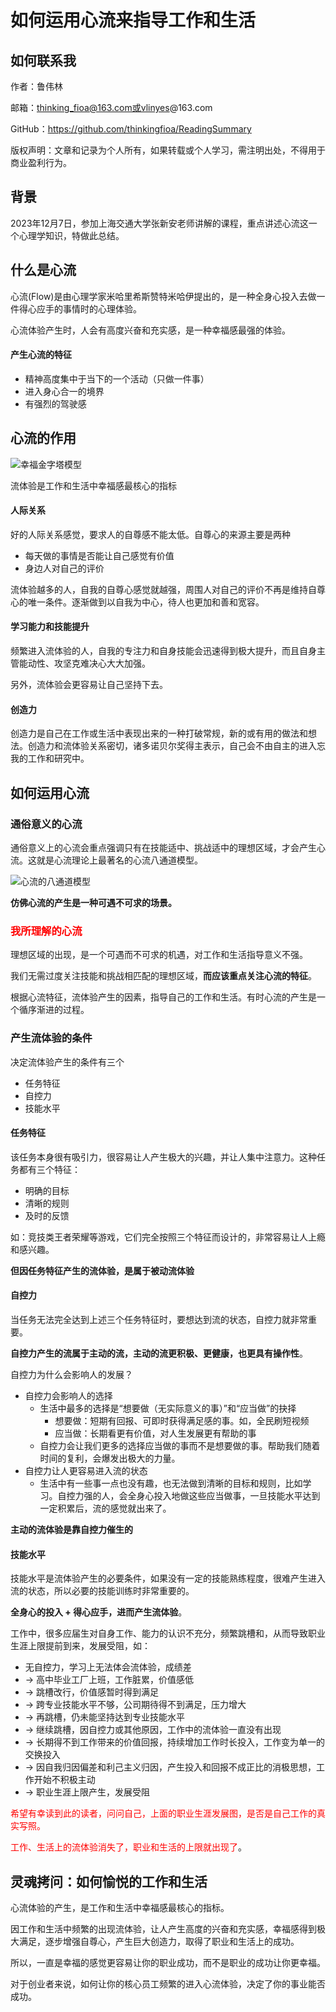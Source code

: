 # 如何运用心流来指导工作和生活

## 如何联系我

作者：鲁伟林

邮箱：thinking_fioa@163.com或vlinyes@163.com

GitHub：https://github.com/thinkingfioa/ReadingSummary

版权声明：文章和记录为个人所有，如果转载或个人学习，需注明出处，不得用于商业盈利行为。

## 背景

2023年12月7日，参加上海交通大学张新安老师讲解的课程，重点讲述心流这一个心理学知识，特做此总结。

## 什么是心流

心流(Flow)是由心理学家米哈里希斯赞特米哈伊提出的，是一种全身心投入去做一件得心应手的事情时的心理体验。

心流体验产生时，人会有高度兴奋和充实感，是一种幸福感最强的体验。

#### 产生心流的特征

- 精神高度集中于当下的一个活动（只做一件事）
- 进入身心合一的境界
- 有强烈的驾驶感

## 心流的作用

![幸福金字塔模型](./pics/如何运用心理来指导工作和生活/幸福金字塔模型.png)

流体验是工作和生活中幸福感最核心的指标

#### 人际关系

好的人际关系感觉，要求人的自尊感不能太低。自尊心的来源主要是两种

- 每天做的事情是否能让自己感觉有价值
- 身边人对自己的评价

流体验越多的人，自我的自尊心感觉就越强，周围人对自己的评价不再是维持自尊心的唯一条件。逐渐做到以自我为中心，待人也更加和善和宽容。

#### 学习能力和技能提升

频繁进入流体验的人，自我的专注力和自身技能会迅速得到极大提升，而且自身主管能动性、攻坚克难决心大大加强。

另外，流体验会更容易让自己坚持下去。

#### 创造力

创造力是自己在工作或生活中表现出来的一种打破常规，新的或有用的做法和想法。创造力和流体验关系密切，诸多诺贝尔奖得主表示，自己会不由自主的进入忘我的工作和研究中。

## 如何运用心流

### 通俗意义的心流

通俗意义上的心流会重点强调只有在技能适中、挑战适中的理想区域，才会产生心流。这就是心流理论上最著名的心流八通道模型。

![心流的八通道模型](./pics/如何运用心理来指导工作和生活/心流的八通道模型.png)

**仿佛心流的产生是一种可遇不可求的场景。**

### <font color="red">我所理解的心流</font>

理想区域的出现，是一个可遇而不可求的机遇，对工作和生活指导意义不强。

我们无需过度关注技能和挑战相匹配的理想区域，**而应该重点关注心流的特征**。

根据心流特征，流体验产生的因素，指导自己的工作和生活。有时心流的产生是一个循序渐进的过程。

### 产生流体验的条件

决定流体验产生的条件有三个

- 任务特征
- 自控力
- 技能水平

#### 任务特征

该任务本身很有吸引力，很容易让人产生极大的兴趣，并让人集中注意力。这种任务都有三个特征：

- 明确的目标
- 清晰的规则
- 及时的反馈

如：竞技类王者荣耀等游戏，它们完全按照三个特征而设计的，非常容易让人上瘾和感兴趣。

**但因任务特征产生的流体验，是属于被动流体验**

#### 自控力

当任务无法完全达到上述三个任务特征时，要想达到流的状态，自控力就非常重要。

**自控力产生的流属于主动的流，主动的流更积极、更健康，也更具有操作性**。

自控力为什么会影响人的发展？

- 自控力会影响人的选择
  - 生活中最多的选择是“想要做（无实际意义的事）”和“应当做”的抉择
    - 想要做：短期有回报、可即时获得满足感的事。如，全民刷短视频
    - 应当做：长期看更有价值，对人生发展更有帮助的事
  - 自控力会让我们更多的选择应当做的事而不是想要做的事。帮助我们随着时间的复利，会爆发出极大的力量。
- 自控力让人更容易进入流的状态
  - 生活中有一些事一点也没有趣，也无法做到清晰的目标和规则，比如学习。自控力强的人，会全身心投入地做这些应当做事，一旦技能水平达到一定积累后，流的感觉就出来了。

**主动的流体验是靠自控力催生的**

#### 技能水平

技能水平是流体验产生的必要条件，如果没有一定的技能熟练程度，很难产生进入流的状态，所以必要的技能训练时非常重要的。

**全身心的投入 + 得心应手，进而产生流体验**。

工作中，很多应届生对自身工作、能力的认识不充分，频繁跳槽和，从而导致职业生涯上限提前到来，发展受阻，如：

- 无自控力，学习上无法体会流体验，成绩差
- -> 高中毕业工厂上班，工作脏累，价值感低 
- -> 跳槽改行，价值感暂时得到满足
- -> 跨专业技能水平不够，公司期待得不到满足，压力增大 
- -> 再跳槽，仍未能坚持达到专业技能水平 
- -> 继续跳槽，因自控力或其他原因，工作中的流体验一直没有出现
- -> 长期得不到工作带来的价值回报，持续增加工作时长投入，工作变为单一的交换投入
- -> 因自我归因偏差和利己主义归因，产生投入和回报不成正比的消极思想，工作开始不积极主动
- -> 职业生涯上限产生，发展受阻

<font color="red">希望有幸读到此的读者，问问自己，上面的职业生涯发展图，是否是自己工作的真实写照。</font>

<font color="red">工作、生活上的流体验消失了，职业和生活的上限就出现了</font>。

## 灵魂拷问：如何愉悦的工作和生活

心流体验的产生，是工作和生活中幸福感最核心的指标。

因工作和生活中频繁的出现流体验，让人产生高度的兴奋和充实感，幸福感得到极大满足，逐步增强自尊心，产生巨大创造力，取得了职业和生活上的成功。

所以，一直是幸福的感觉更容易让你的职业成功，而不是职业的成功让你更幸福。

对于创业者来说，如何让你的核心员工频繁的进入心流体验，决定了你的事业能否成功。

